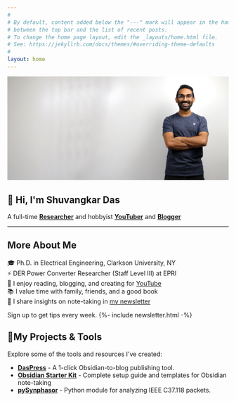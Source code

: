 ```yaml
---
#
# By default, content added below the "---" mark will appear in the home page
# between the top bar and the list of recent posts.
# To change the home page layout, edit the _layouts/home.html file.
# See: https://jekyllrb.com/docs/themes/#overriding-theme-defaults
#
layout: home
---
```

![Shuvangkar Das](/assets/images/Shuvangkar-Das-2022-10-09.jpg)
## 👋 Hi, I'm **Shuvangkar Das**
A full-time **[Researcher](https://portfolio.shuvangkardas.com)** and hobbyist  **[YouTuber](https://www.youtube.com/ShuvangkarDas)** and **[Blogger](https://blog.shuvangkardas.com/)**

---


## More About Me
🎓 Ph.D. in Electrical Engineering, Clarkson University, NY  
⚡ DER Power Converter Researcher (Staff Level III) at EPRI  
🎥 I enjoy reading, blogging, and creating for [YouTube](https://www.youtube.com/channel/UCnWVmYm4RE3I1dxSikEAIjA)  
📚 I value time with family, friends, and a good book  
💌 I share insights on note-taking in [my newsletter](#)


Sign up to get tips every week.
{%- include newsletter.html -%}

## 🚀My Projects & Tools

Explore some of the tools and resources I've created:
- **[DasPress](/daspress)** - A 1-click Obsidian-to-blog publishing tool.
- **[Obsidian Starter Kit](/obsidian-starter-kit)** - Complete setup guide and templates for 
Obsidian note-taking
- **[pySynphasor](/pySynphasor/)** - Python module for analyzing IEEE C37.118 packets. 

